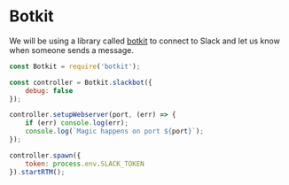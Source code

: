 # Botkit

We will be using a library called [botkit](https://github.com/howdyai/botkit) to connect to Slack and let us know when someone sends a message.

```javascript
const Botkit = require('botkit');

const controller = Botkit.slackbot({
    debug: false
});

controller.setupWebserver(port, (err) => {
    if (err) console.log(err);
    console.log(`Magic happens on port ${port}`);
});

controller.spawn({
    token: process.env.SLACK_TOKEN
}).startRTM();
```
